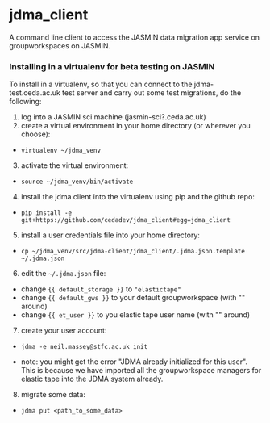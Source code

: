 
# jdma_client

A command line client to access the JASMIN data migration app service on groupworkspaces on JASMIN.

### Installing in a virtualenv for beta testing on JASMIN

To install in a virtualenv, so that you can connect to the jdma-test.ceda.ac.uk test server and carry out some test migrations, do the following:

1. log into a JASMIN sci machine (jasmin-sci?.ceda.ac.uk)
2. create a virtual environment in your home directory (or wherever you choose):

  * `virtualenv ~/jdma_venv`

3. activate the virtual environment:

  * `source ~/jdma_venv/bin/activate`

4. install the jdma client into the virtualenv using pip and the github repo:

  * `pip install -e git+https://github.com/cedadev/jdma_client#egg=jdma_client`

5. install a user credentials file into your home directory:

  * `cp ~/jdma_venv/src/jdma-client/jdma_client/.jdma.json.template ~/.jdma.json`

6. edit the `~/.jdma.json` file:

  * change `{{ default_storage }}` to `"elastictape"`
  * change `{{ default_gws }}` to your default groupworkspace (with "" around)
  * change `{{ et_user }}` to you elastic tape user name (with "" around)

7. create your user account:

  * `jdma -e neil.massey@stfc.ac.uk init`

  * note: you might get the error "JDMA already initialized for this user".
   This is because we have imported all the groupworkspace managers for elastic tape into the JDMA system already.

8. migrate some data:

  * `jdma put <path_to_some_data>`
